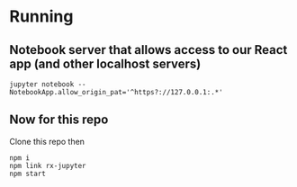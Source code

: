 # Running

## Notebook server that allows access to our React app (and other localhost servers)

```
jupyter notebook --NotebookApp.allow_origin_pat='^https?://127.0.0.1:.*'
```

## Now for this repo

Clone this repo then

```
npm i
npm link rx-jupyter
npm start
```


